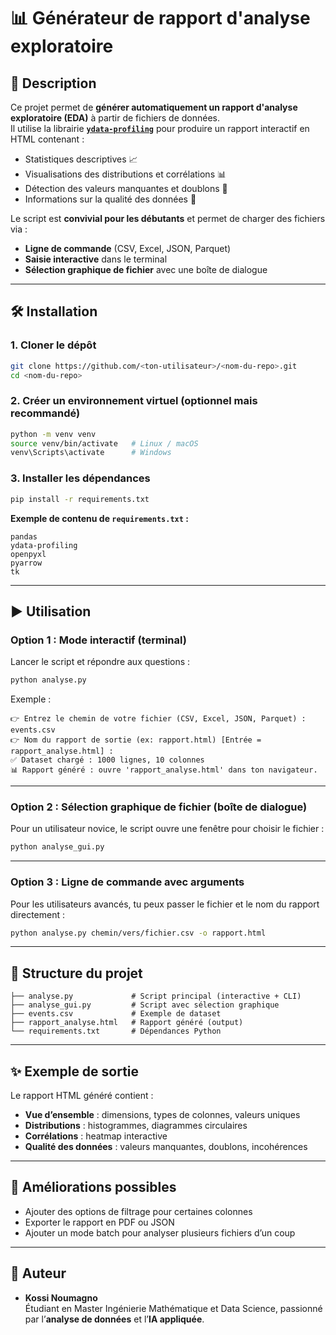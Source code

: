 # 📊 Générateur de rapport d'analyse exploratoire

## 🚀 Description
Ce projet permet de **générer automatiquement un rapport d'analyse exploratoire (EDA)** à partir de fichiers de données.  
Il utilise la librairie **[`ydata-profiling`](https://github.com/ydataai/ydata-profiling)** pour produire un rapport interactif en HTML contenant :

- Statistiques descriptives 📈  
- Visualisations des distributions et corrélations 📊  
- Détection des valeurs manquantes et doublons 🔎  
- Informations sur la qualité des données 📑  

Le script est **convivial pour les débutants** et permet de charger des fichiers via :  
- **Ligne de commande** (CSV, Excel, JSON, Parquet)  
- **Saisie interactive** dans le terminal  
- **Sélection graphique de fichier** avec une boîte de dialogue  

---

## 🛠️ Installation

### 1. Cloner le dépôt
```bash
git clone https://github.com/<ton-utilisateur>/<nom-du-repo>.git
cd <nom-du-repo>
```

### 2. Créer un environnement virtuel (optionnel mais recommandé)
```bash
python -m venv venv
source venv/bin/activate   # Linux / macOS
venv\Scripts\activate      # Windows
```

### 3. Installer les dépendances
```bash
pip install -r requirements.txt
```

**Exemple de contenu de `requirements.txt` :**
```
pandas
ydata-profiling
openpyxl
pyarrow
tk
```

---

## ▶️ Utilisation

### Option 1 : Mode interactif (terminal)
Lancer le script et répondre aux questions :
```bash
python analyse.py
```
Exemple :
```
👉 Entrez le chemin de votre fichier (CSV, Excel, JSON, Parquet) : events.csv
👉 Nom du rapport de sortie (ex: rapport.html) [Entrée = rapport_analyse.html] : 
✅ Dataset chargé : 1000 lignes, 10 colonnes
📊 Rapport généré : ouvre 'rapport_analyse.html' dans ton navigateur.
```

---

### Option 2 : Sélection graphique de fichier (boîte de dialogue)
Pour un utilisateur novice, le script ouvre une fenêtre pour choisir le fichier :
```bash
python analyse_gui.py
```

---

### Option 3 : Ligne de commande avec arguments
Pour les utilisateurs avancés, tu peux passer le fichier et le nom du rapport directement :
```bash
python analyse.py chemin/vers/fichier.csv -o rapport.html
```

---

## 📂 Structure du projet
```
├── analyse.py             # Script principal (interactive + CLI)
├── analyse_gui.py         # Script avec sélection graphique
├── events.csv             # Exemple de dataset
├── rapport_analyse.html   # Rapport généré (output)
└── requirements.txt       # Dépendances Python
```

---

## ✨ Exemple de sortie

Le rapport HTML généré contient :  

- **Vue d’ensemble** : dimensions, types de colonnes, valeurs uniques  
- **Distributions** : histogrammes, diagrammes circulaires  
- **Corrélations** : heatmap interactive  
- **Qualité des données** : valeurs manquantes, doublons, incohérences  

---

## 📌 Améliorations possibles
- Ajouter des options de filtrage pour certaines colonnes  
- Exporter le rapport en PDF ou JSON  
- Ajouter un mode batch pour analyser plusieurs fichiers d’un coup  

---

## 👤 Auteur
- **Kossi Noumagno**  
Étudiant en Master Ingénierie Mathématique et Data Science, passionné par l’**analyse de données** et l’**IA appliquée**.
